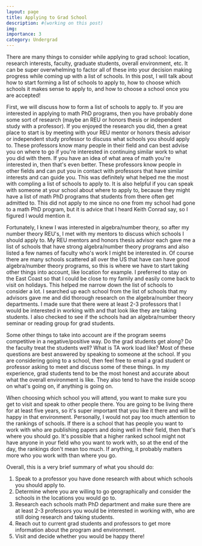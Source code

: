 ```yaml
---
layout: page
title: Applying to Grad School
description: #(working on this post)
img:
importance: 3
category: Undergrad
---
```


There are many things to consider while applying to grad school: location, research interests, faculty, graduate students, overall environment, etc. It can be super overwhelming to factor all of these into your decision making progress while coming up with a list of schools. In this post, I will talk about how to start forming a list of schools to apply to, how to choose which schools it makes sense to apply to, and how to choose a school once you are accepted!

First, we will discuss how to form a list of schools to apply to. If you are interested in applying to math PhD programs, then you have probably done some sort of research (maybe an REU or honors thesis or independent study with a professor). If you enjoyed the research you did, then a great place to start is by meeting with your REU mentor or honors thesis advisor or independent study professor to discuss what schools you should apply to. These professors know many people in their field and can best advise you on where to go if you're interested in continuing similar work to what you did with them. If you have an idea of what area of math you're interested in, then that's even better. These professors know people in other fields and can put you in contact with professors that have similar interests and can guide you. This was definitely what helped me the most with compling a list of schools to apply to. It is also helpful if you can speak with someone at your school about where to apply to, because they might have a list of math PhD programs that students from there often get admitted to. This did not apply to me since no one from my school had gone to a math PhD program, but it is advice that I heard Keith Conrad say, so I figured I would mention it. 

Fortunately, I knew I was interested in algebra/number theory, so after my number theory REU's, I met with my mentors to discuss which schools I should apply to. My REU mentors and honors thesis advisor each gave me a list of schools that have strong algebra/number theory programs and also listed a few names of faculty who's work I might be interested in. Of course there are many schools scattered all over the US that have can have good algebra/number theory programs, so this is where we have to start taking other things into account, like location for example. I preferred to stay on the East Coast so that I could be close to my family and easily come back to visit on holidays. This helped me narrow down the list of schools to consider a lot. I searched up each school from the list of schools that my advisors gave me and did thorough research on the algebra/number theory departments. I made sure that there were at least 2-3 professors that I would be interested in working with and that look like they are taking students. I also checked to see if the schools had an algebra/number theory seminar or reading group for grad students. 

Some other things to take into account are if the program seems competitive in a negative/positive way. Do the grad students get along? Do the faculty treat the students well? What is TA work load like? Most of these questions are best answered by speaking to someone at the school. If you are considering going to a school, then feel free to email a grad student or professor asking to meet and discuss some of these things. In my experience, grad students tend to be the most honest and accurate about what the overall environment is like. They also tend to have the inside scoop on what's going on, if anything is going on. 

When choosing which school you will attend, you want to make sure you get to visit and speak to other people there. You are going to be living there for at least five years, so it's super important that you like it there and will be happy in that environment. Personally, I would not pay too much attention to the rankings of schools. If there is a school that has people you want to work with who are publishing papers and doing well in their field, then that's where you should go. It's possible that a higher ranked school might not have anyone in your field who you want to work with, so at the end of the day, the rankings don't mean too much. If anything, it probably matters more who you work with than where you go.

Overall, this is a very brief summary of what you should do:
1. Speak to a professor you have done research with about which schools you should apply to. 
2. Determine where you are willing to go geographically and consider the schools in the locations you would go to. 
3. Research each schools math PhD department and make sure there are at least 2-3 professors you would be interested in working with, who are still doing research and taking students. 
4. Reach out to current grad students and professors to get more information about the program and environment. 
5. Visit and decide whether you would be happy there! 


